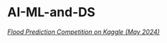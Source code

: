 # AI-ML-and-DS
*[Flood Prediction Competition on Kaggle (May 2024)](https://colab.research.google.com/drive/1D5qTkN7wYA-ehSYjZsrUE7NVLW0L6_--?usp=sharing)*
